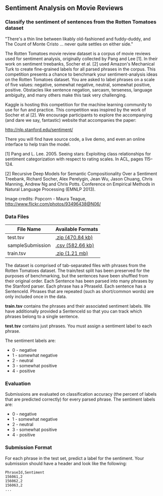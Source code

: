 ## Sentiment Analysis on Movie Reviews

### Classify the sentiment of sentences from the Rotten Tomatoes dataset

"There's a thin line between likably old-fashioned and fuddy-duddy, and The Count of Monte Cristo ... never quite settles on either side."

The Rotten Tomatoes movie review dataset is a corpus of movie reviews used for sentiment analysis, originally collected by Pang and Lee [1]. In their work on sentiment treebanks, Socher et al. [2] used Amazon's Mechanical Turk to create fine-grained labels for all parsed phrases in the corpus. This competition presents a chance to benchmark your sentiment-analysis ideas on the Rotten Tomatoes dataset. You are asked to label phrases on a scale of five values: negative, somewhat negative, neutral, somewhat positive, positive. Obstacles like sentence negation, sarcasm, terseness, language ambiguity, and many others make this task very challenging.


Kaggle is hosting this competition for the machine learning community to use for fun and practice. This competition was inspired by the work of Socher et al [2]. We encourage participants to explore the accompanying (and dare we say, fantastic) website that accompanies the paper:

http://nlp.stanford.edu/sentiment/

There you will find have source code, a live demo, and even an online interface to help train the model.

[1] Pang and L. Lee. 2005. Seeing stars: Exploiting class relationships for sentiment categorization with respect to rating scales. In ACL, pages 115–124.

[2] Recursive Deep Models for Semantic Compositionality Over a Sentiment Treebank, Richard Socher, Alex Perelygin, Jean Wu, Jason Chuang, Chris Manning, Andrew Ng and Chris Potts. Conference on Empirical Methods in Natural Language Processing (EMNLP 2013).

Image credits: Popcorn - Maura Teague, http://www.flickr.com/photos/93496438@N06/

### Data Files

|File Name                              | Available Formats |
|---------------------------------------|-------------------|
|test.tsv	                              |[.zip (470.84 kb)](https://www.kaggle.com/c/sentiment-analysis-on-movie-reviews/download/test.tsv.zip)   |
|sampleSubmission	                      |[.csv (582.66 kb)](https://www.kaggle.com/c/sentiment-analysis-on-movie-reviews/download/sampleSubmission.csv)   |
|train.tsv                              |[.zip (1.21 mb)](https://www.kaggle.com/c/sentiment-analysis-on-movie-reviews/download/train.tsv.zip)     |


The dataset is comprised of tab-separated files with phrases from the Rotten Tomatoes dataset. The train/test split has been preserved for the purposes of benchmarking, but the sentences have been shuffled from their original order. Each Sentence has been parsed into many phrases by the Stanford parser. Each phrase has a PhraseId. Each sentence has a SentenceId. Phrases that are repeated (such as short/common words) are only included once in the data.

**train.tsv** contains the phrases and their associated sentiment labels. We have additionally provided a SentenceId so that you can track which phrases belong to a single sentence.

**test.tsv** contains just phrases. You must assign a sentiment label to each phrase.

The sentiment labels are:

* 0 - negative
* 1 - somewhat negative
* 2 - neutral
* 3 - somewhat positive
* 4 - positive

### Evaluation

Submissions are evaluated on classification accuracy (the percent of labels that are predicted correctly) for every parsed phrase. The sentiment labels are:

* 0 - negative
* 1 - somewhat negative
* 2 - neutral
* 3 - somewhat positive
* 4 - positive

### Submission Format

For each phrase in the test set, predict a label for the sentiment. Your submission should have a header and look like the following:

```
PhraseId,Sentiment
156061,2
156062,2
156063,2
...
```
